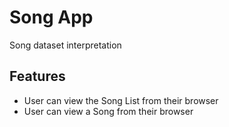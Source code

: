 # Song App

Song dataset interpretation

## Features
 - User can view the Song List from their browser
 - User can view a Song from their browser

